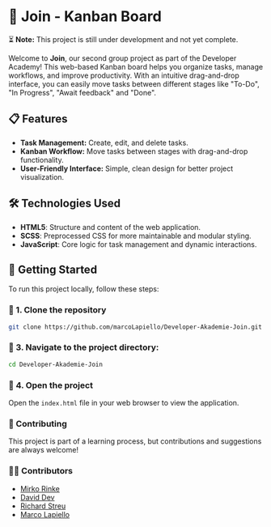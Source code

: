 # 📅 Join - Kanban Board

⏳ **Note:** This project is still under development and not yet complete.

Welcome to **Join**, our second group project as part of the Developer Academy! This web-based Kanban board helps you organize tasks, manage workflows, and improve productivity. With an intuitive drag-and-drop interface, you can easily move tasks between different stages like "To-Do", "In Progress", "Await feedback" and "Done".

## 📋 Features
- **Task Management:** Create, edit, and delete tasks.
- **Kanban Workflow:** Move tasks between stages with drag-and-drop functionality.
- **User-Friendly Interface:** Simple, clean design for better project visualization.

## 🛠️ Technologies Used
- **HTML5**: Structure and content of the web application.
- **SCSS**: Preprocessed CSS for more maintainable and modular styling.
- **JavaScript**: Core logic for task management and dynamic interactions.

## 🚀 Getting Started

To run this project locally, follow these steps:

### 🔗 1. Clone the repository
```bash
git clone https://github.com/marcoLapiello/Developer-Akademie-Join.git
```

### 📂 3. Navigate to the project directory: 
   ```bash
   cd Developer-Akademie-Join
   ```

### 📂 4. Open the project
Open the `index.html` file in your web browser to view the application.

### 🤝 Contributing
This project is part of a learning process, but contributions and suggestions are always welcome!

### 👨‍💻 Contributors
- [Mirko Rinke](https://github.com/MirkoRinke)
- [David Dev](https://github.com/DavidDev25)
- [Richard Streu](https://github.com/RichardStreu)
- [Marco Lapiello](https://github.com/marcoLapiello)
